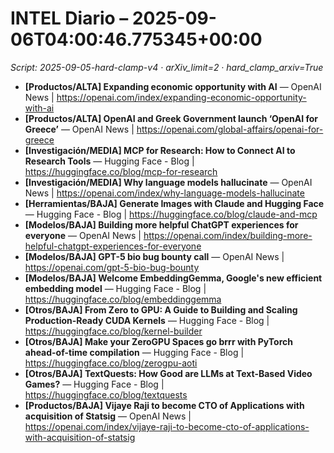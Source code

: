 # INTEL Diario – 2025-09-06T04:00:46.775345+00:00

_Script: 2025-09-05-hard-clamp-v4 · arXiv_limit=2 · hard_clamp_arxiv=True_

- **[Productos/ALTA] Expanding economic opportunity with AI** — OpenAI News | https://openai.com/index/expanding-economic-opportunity-with-ai
- **[Productos/ALTA] OpenAI and Greek Government launch ‘OpenAI for Greece’** — OpenAI News | https://openai.com/global-affairs/openai-for-greece
- **[Investigación/MEDIA] MCP for Research: How to Connect AI to Research Tools** — Hugging Face - Blog | https://huggingface.co/blog/mcp-for-research
- **[Investigación/MEDIA] Why language models hallucinate** — OpenAI News | https://openai.com/index/why-language-models-hallucinate
- **[Herramientas/BAJA] Generate Images with Claude and Hugging Face** — Hugging Face - Blog | https://huggingface.co/blog/claude-and-mcp
- **[Modelos/BAJA] Building more helpful ChatGPT experiences for everyone** — OpenAI News | https://openai.com/index/building-more-helpful-chatgpt-experiences-for-everyone
- **[Modelos/BAJA] GPT-5 bio bug bounty call** — OpenAI News | https://openai.com/gpt-5-bio-bug-bounty
- **[Modelos/BAJA] Welcome EmbeddingGemma, Google's new efficient embedding model** — Hugging Face - Blog | https://huggingface.co/blog/embeddinggemma
- **[Otros/BAJA] From Zero to GPU: A Guide to Building and Scaling Production-Ready CUDA Kernels** — Hugging Face - Blog | https://huggingface.co/blog/kernel-builder
- **[Otros/BAJA] Make your ZeroGPU Spaces go brrr with PyTorch ahead-of-time compilation** — Hugging Face - Blog | https://huggingface.co/blog/zerogpu-aoti
- **[Otros/BAJA] TextQuests: How Good are LLMs at Text-Based Video Games?** — Hugging Face - Blog | https://huggingface.co/blog/textquests
- **[Productos/BAJA] Vijaye Raji to become CTO of Applications with acquisition of Statsig** — OpenAI News | https://openai.com/index/vijaye-raji-to-become-cto-of-applications-with-acquisition-of-statsig
